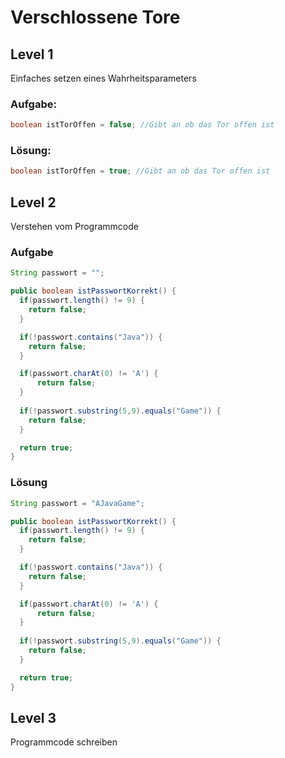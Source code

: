 # Verschlossene Tore

## Level 1

Einfaches setzen eines Wahrheitsparameters

### Aufgabe:

```java
boolean istTorOffen = false; //Gibt an ob das Tor offen ist
```

### Lösung:

```java
boolean istTorOffen = true; //Gibt an ob das Tor offen ist
```

## Level 2

Verstehen vom Programmcode

### Aufgabe

```java
String passwort = "";

public boolean istPasswortKorrekt() {
  if(passwort.length() != 9) {
    return false;
  }

  if(!passwort.contains("Java")) {
    return false;
  }

  if(passwort.charAt(0) != 'A') {
      return false;
  }
  
  if(!passwort.substring(5,9).equals("Game")) {
    return false;
  }

  return true;
}
```

### Lösung

```java
String passwort = "AJavaGame";

public boolean istPasswortKorrekt() {
  if(passwort.length() != 9) {
    return false;
  }

  if(!passwort.contains("Java")) {
    return false;
  }

  if(passwort.charAt(0) != 'A') {
      return false;
  }
  
  if(!passwort.substring(5,9).equals("Game")) {
    return false;
  }

  return true;
}
```


## Level 3

Programmcode schreiben
